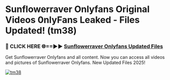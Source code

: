 # Sunflowerraver Onlyfans Original Videos 0nlyFans Leaked - Files Updated! (tm38)

<h3>🔴 CLICK HERE 🌐==►► <a href="https://tinyurl.com/2m67pmp6" rel="nofollow">Sunflowerraver Onlyfans Updated Files</a></h3>

Get Sunflowerraver Onlyfans and all content. Now you can access all videos and pictures of Sunflowerraver Onlyfans. New Updated Files 2025!

[![tm38](https://i.imgur.com/H4QAA4z.gif)](https://tinyurl.com/2m67pmp6)